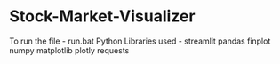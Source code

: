 # Stock-Market-Visualizer
To run the file - run.bat
Python Libraries used - 
streamlit
pandas
finplot 
numpy 
matplotlib
plotly 
requests
